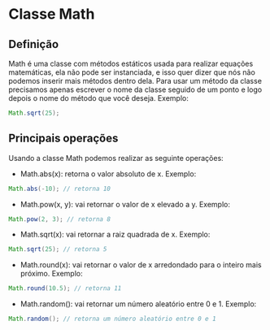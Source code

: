 
#  Classe Math

## Definição

Math é uma classe com métodos estáticos usada para realizar equações matemáticas, ela não pode ser instanciada, e isso quer dizer que nós não podemos inserir mais métodos dentro dela. Para usar um método da classe precisamos apenas escrever o nome da classe seguido de um ponto e logo depois o nome do método que você deseja. Exemplo:

````java
Math.sqrt(25);
````


## Principais operações

Usando a classe Math podemos realizar as seguinte operações:

- Math.abs(x): retorna o valor absoluto de x. Exemplo:

````java
Math.abs(-10); // retorna 10
````


- Math.pow(x, y): vai retornar o valor de x elevado a y. Exemplo:

````java
Math.pow(2, 3); // retorna 8
````

- Math.sqrt(x): vai retornar a raiz quadrada de x. Exemplo:

````java
Math.sqrt(25); // retorna 5
````

- Math.round(x): vai retornar o valor de x arredondado para o inteiro mais próximo. Exemplo:

````java
Math.round(10.5); // retorna 11
````


- Math.random(): vai retornar um número aleatório entre 0 e 1. Exemplo:

````java
Math.random(); // retorna um número aleatório entre 0 e 1
````